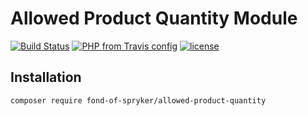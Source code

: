 # Allowed Product Quantity Module
[![Build Status](https://travis-ci.org/fond-of/spryker-allowed-product-quantity.svg?branch=master)](https://travis-ci.org/fond-of/spryker-allowed-product-quantity)
[![PHP from Travis config](https://img.shields.io/travis/php-v/symfony/symfony.svg)](https://php.net/)
[![license](https://img.shields.io/github/license/mashape/apistatus.svg)](https://packagist.org/packages/fond-of-spryker/allowed-product-quantity)

## Installation

```
composer require fond-of-spryker/allowed-product-quantity
```
